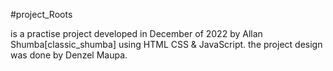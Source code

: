 #project_Roots

is a practise project developed in December of 2022 by Allan Shumba[classic_shumba]
using HTML CSS & JavaScript.
the project design was done by Denzel Maupa.

